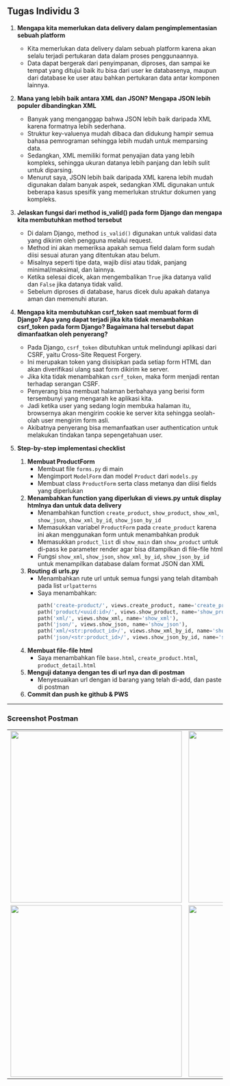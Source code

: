 ## Tugas Individu 3

1. **Mengapa kita memerlukan data delivery dalam pengimplementasian sebuah platform**
   - Kita memerlukan data delivery dalam sebuah platform karena akan selalu terjadi pertukaran data dalam proses penggunaannya.
   - Data dapat bergerak dari penyimpanan, diproses, dan sampai ke tempat yang ditujui baik itu bisa dari user ke databasenya, maupun dari database ke user atau bahkan pertukaran data antar komponen lainnya.

2. **Mana yang lebih baik antara XML dan JSON? Mengapa JSON lebih populer dibandingkan XML**
   - Banyak yang menganggap bahwa JSON lebih baik daripada XML karena formatnya lebih sederhana.
   - Struktur key-valuenya mudah dibaca dan didukung hampir semua bahasa pemrograman sehingga lebih mudah untuk memparsing data.
   - Sedangkan, XML memiliki format penyajian data yang lebih kompleks, sehingga ukuran datanya lebih panjang dan lebih sulit untuk diparsing.
   - Menurut saya, JSON lebih baik daripada XML karena lebih mudah digunakan dalam banyak aspek, sedangkan XML digunakan untuk beberapa kasus spesifik yang memerlukan struktur dokumen yang kompleks.

3. **Jelaskan fungsi dari method is_valid() pada form Django dan mengapa kita membutuhkan method tersebut**
   - Di dalam Django, method `is_valid()` digunakan untuk validasi data yang dikirim oleh pengguna melalui request.
   - Method ini akan memeriksa apakah semua field dalam form sudah diisi sesuai aturan yang ditentukan atau belum.
   - Misalnya seperti tipe data, wajib diisi atau tidak, panjang minimal/maksimal, dan lainnya.
   - Ketika selesai dicek, akan mengembalikan `True` jika datanya valid dan `False` jika datanya tidak valid.
   - Sebelum diproses di database, harus dicek dulu apakah datanya aman dan memenuhi aturan.

4. **Mengapa kita membutuhkan csrf_token saat membuat form di Django? Apa yang dapat terjadi jika kita tidak menambahkan csrf_token pada form Django? Bagaimana hal tersebut dapat dimanfaatkan oleh penyerang?**
   - Pada Django, `csrf_token` dibutuhkan untuk melindungi aplikasi dari CSRF, yaitu Cross-Site Request Forgery.
   - Ini merupakan token yang disisipkan pada setiap form HTML dan akan diverifikasi ulang saat form dikirim ke server.
   - Jika kita tidak menambahkan `csrf_token`, maka form menjadi rentan terhadap serangan CSRF.
   - Penyerang bisa membuat halaman berbahaya yang berisi form tersembunyi yang mengarah ke aplikasi kita.
   - Jadi ketika user yang sedang login membuka halaman itu, browsernya akan mengirim cookie ke server kita sehingga seolah-olah user mengirim form asli.
   - Akibatnya penyerang bisa memanfaatkan user authentication untuk melakukan tindakan tanpa sepengetahuan user.

5. **Step-by-step implementasi checklist**
   1. **Membuat ProductForm**
      - Membuat file `forms.py` di main
      - Mengimport `ModelForm` dan model `Product` dari `models.py`
      - Membuat class `ProductForm` serta class metanya dan diisi fields yang diperlukan
   2. **Menambahkan function yang diperlukan di views.py untuk display htmlnya dan untuk data delivery**
      - Menambahkan function `create_product`, `show_product`, `show_xml`, `show_json`, `show_xml_by_id`, `show_json_by_id`
      - Memasukkan variabel `ProductForm` pada `create_product` karena ini akan menggunakan form untuk menambahkan produk
      - Memasukkan `product_list` di `show_main` dan `show_product` untuk di-pass ke parameter render agar bisa ditampilkan di file-file html
      - Fungsi `show_xml`, `show_json`, `show_xml_by_id`, `show_json_by_id` untuk menampilkan database dalam format JSON dan XML
   3. **Routing di urls.py**
      - Menambahkan rute url untuk semua fungsi yang telah ditambah pada list `urlpatterns`
      - Saya menambahkan:
        ```python
        path('create-product/', views.create_product, name='create_product'),
        path('product/<uuid:id>/', views.show_product, name='show_product'),
        path('xml/', views.show_xml, name='show_xml'),
        path('json/', views.show_json, name='show_json'),
        path('xml/<str:product_id>/', views.show_xml_by_id, name='show_xml_by_id'),
        path('json/<str:product_id>/', views.show_json_by_id, name='show_json_by_id'),
        ```
   4. **Membuat file-file html**
      - Saya menambahkan file `base.html`, `create_product.html`, `product_detail.html`
   5. **Menguji datanya dengan tes di url nya dan di postman**
      - Menyesuaikan url dengan id barang yang telah di-add, dan paste di postman
   6. **Commit dan push ke github & PWS**

---

### Screenshot Postman

<table>
  <tr>
    <td><img src="https://github.com/user-attachments/assets/db045210-fd50-420d-b356-30f46d1d732a" width="400"></td>
    <td><img src="https://github.com/user-attachments/assets/1e7f5798-092b-4d9a-a0a5-6753a3130ab9" width="400"></td>
  </tr>
  <tr>
    <td><img src="https://github.com/user-attachments/assets/0dcc2776-4e1c-40d6-b2dd-40267d17d86f" width="400"></td>
    <td><img src="https://github.com/user-attachments/assets/fdc7690c-ecde-496d-941f-69a58fc33b09" width="400"></td>
  </tr>
</table>

